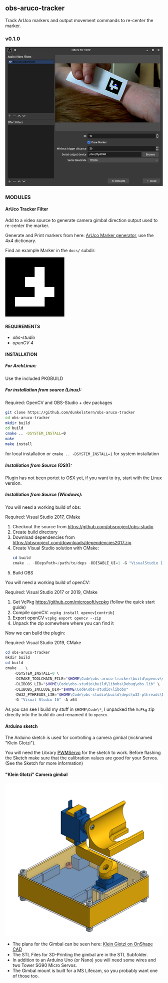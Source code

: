 ## obs-aruco-tracker

Track ArUco markers and output movement commands to re-center the marker.

### v0.1.0

![Screenshot](docs/obs.png)

### MODULES

#### ArUco Tracker Filter

Add to a video source to generate camera gimbal direction output used to re-center the marker.

Generate and Print markers from here: [ArUco Marker generator](http://chev.me/arucogen/), use the 4x4 dictionary.

Find an example Marker in the `docs/` subdir:

![ArUco 4x4 ID 15](docs/4x4_1000-15.svg)

#### REQUIREMENTS

* *obs-studio*
* *openCV 4*

#### INSTALLATION

##### For ArchLinux:

Use the included PKGBUILD


##### For installation from source (Linux):

Required: OpenCV and OBS-Studio + dev packages

```bash
git clone https://github.com/dunkelstern/obs-aruco-tracker
cd obs-aruco-tracker
mkdir build
cd build
cmake .. -DSYSTEM_INSTALL=0
make
make install
```

for local installation or `cmake .. -DSYSTEM_INSTALL=1` for system installation

##### Installation from Source (OSX):

Plugin has not been portet to OSX yet, if you want to try, start with the Linux version.

##### Installation from Source (Windows):

You will need a working build of obs:

Required: Visual Studio 2017, CMake

1. Checkout the source from https://github.com/obsproject/obs-studio
2. Create build directory
3. Download dependencies from https://obsproject.com/downloads/dependencies2017.zip
4. Create Visual Studio solution with CMake:
    ```powershell
    cd build
    cmake .. -DDepsPath=/path/to/deps -DDISABLE_UI=1 -G "VisualStudio 15 2017 64bit"
    ```
5. Build OBS

You will need a working build of openCV:

Required: Visual Studio 2017 or 2019, CMake

1. Get VcPkg https://github.com/microsoft/vcpkg (follow the quick start guide)
2. Compile openCV: `vcpkg install opencv[contrib]`
3. Export openCV `vcpkg export opencv --zip`
4. Unpack the zip somewhere where you can find it

Now we can build the plugin:

Required: Visual Studio 2019, CMake

```powershell
cd obs-aruco-tracker
mkdir build
cd build
cmake .. \
    -DSYSTEM_INSTALL=0 \
    -DCMAKE_TOOLCHAIN_FILE="$HOME\Code\obs-aruco-tracker\build\opencv\scripts\buildsystems\vcpkg.cmake" \
    -DLIBOBS_LIB="$HOME\Code\obs-studio\build\libobs\Debug\obs.lib" \
    -DLIBOBS_INCLUDE_DIR="$HOME\Code\obs-studio\libobs"
    -DW32_PTHREADS_LIB="$HOME\Code\obs-studio\build\deps\w32-pthreads\Debug\w32-pthreads.lib"
    -G "Visual Studio 16" -A x64
```

As you can see I build my stuff in `$HOME\Code\*`, I unpacked the `VcPkg` zip directly into the build dir and renamed it to `opencv`.

#### Arduino sketch

The Arduino sketch is used for controlling a camera gimbal (nicknamed "Klein Glotzi").

You will need the Library [PWMServo](https://github.com/PaulStoffregen/PWMServo) for the sketch to work.
Before flashing the Sketch make sure that the calibration values are good for your
Servos. (See the Sketch for more information)


#### "Klein Glotzi" Camera gimbal

![Klein Glotzi](docs/glotzi.png)

- The plans for the Gimbal can be seen here: [Klein Glotzi on OnShape CAD](https://cad.onshape.com/documents/6b43bf9158c2330bf8f3274f/w/bf932df38055a7275eddfee5/e/89a3396a8a0f5c6514141639)
- The STL Files for 3D-Printing the gimbal are in the STL Subfolder.
- In addition to an Arduino Uno (or Nano) you will need some wires and two Tower SG90 Micro Servos.
- The Gimbal mount is built for a MS Lifecam, so you probably want one of those too.
